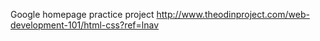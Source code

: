 Google homepage practice project
http://www.theodinproject.com/web-development-101/html-css?ref=lnav